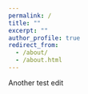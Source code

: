 ```yaml
---
permalink: /
title: ""
excerpt: ""
author_profile: true
redirect_from: 
  - /about/
  - /about.html
---
```


Another test edit


